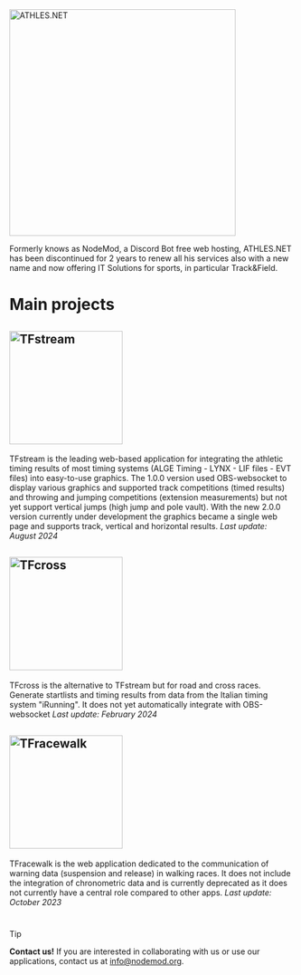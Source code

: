  <img src="https://i.ibb.co/0nF3q3w/scritta.png" alt="ATHLES.NET" width="400">

Formerly knows as NodeMod, a Discord Bot free web hosting, ATHLES.NET has been discontinued for 2 years to renew all his services also with a new name and now offering IT Solutions for sports, in particular Track&Field.

# Main projects

## <img src="https://i.ibb.co/BNtM1KZ/TFstream-main-1.png" alt="TFstream" width="200">

TFstream is the leading web-based application for integrating the athletic timing results of most timing systems (ALGE Timing - LYNX - LIF files - EVT files) into easy-to-use graphics. The 1.0.0 version used OBS-websocket to display various graphics and supported track competitions (timed results) and throwing and jumping competitions (extension measurements) but not yet support vertical jumps (high jump and pole vault). With the new 2.0.0 version currently under development the graphics became a single web page and supports track, vertical and horizontal results.
*Last update: August 2024*

## <img src="https://i.ibb.co/MkN6jSz/TFcross-main-1.png" alt="TFcross" width="200">

TFcross is the alternative to TFstream but for road and cross races. Generate startlists and timing results from data from the Italian timing system "iRunning". It does not yet automatically integrate with OBS-websocket
*Last update: February 2024*

## <img src="https://i.ibb.co/pRkZfC3/TFracewalk-main-1.png" alt="TFracewalk" width="200">

TFracewalk is the web application dedicated to the communication of warning data (suspension and release) in walking races. It does not include the integration of chronometric data and is currently deprecated as it does not currently have a central role compared to other apps.
*Last update: October 2023*

#
> [!TIP]
> **Contact us!** If you are interested in collaborating with us or use our applications, contact us at info@nodemod.org.
